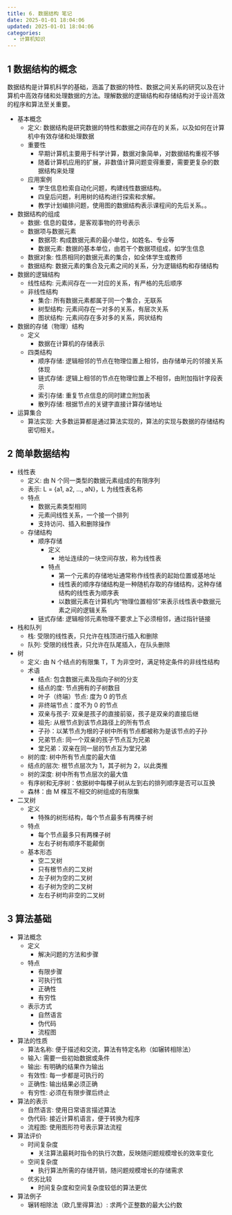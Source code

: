 ```yaml
---
title: 6. 数据结构 笔记
date: 2025-01-01 18:04:06
updated: 2025-01-01 18:04:06
categories:
  - 计算机知识
---
```


## 1 数据结构的概念

数据结构是计算机科学的基础，涵盖了数据的特性、数据之间关系的研究以及在计算机中高效存储和处理数据的方法。理解数据的逻辑结构和存储结构对于设计高效的程序和算法至关重要。

- 基本概念
    - 定义: 数据结构是研究数据的特性和数据之间存在的关系，以及如何在计算机中有效存储和处理数据
    - 重要性
        - 早期计算机主要用于科学计算，数据对象简单，对数据结构重视不够
        - 随着计算机应用的扩展，非数值计算问题变得重要，需要更复杂的数据结构来处理
    - 应用案例
        - 学生信息检索自动化问题，构建线性数据结构。
        - 四皇后问题，利用树的结构进行探索和求解。
        - 教学计划编排问题，使用图的数据结构表示课程间的先后关系。。<!-- more -->
- 数据结构的组成
    - 数据: 信息的载体，是客观事物的符号表示
    - 数据项与数据元素
        * 数据项: 构成数据元素的最小单位，如姓名、专业等
        * 数据元素: 数据的基本单位，由若干个数据项组成，如学生信息
    - 数据对象: 性质相同的数据元素的集合，如全体学生或教师
    - 数据结构: 数据元素的集合及元素之间的关系，分为逻辑结构和存储结构
- 数据的逻辑结构
    - 线性结构: 元素间存在一一对应的关系，有严格的先后顺序
    - 非线性结构
      - 集合: 所有数据元素都属于同一个集合，无联系
      - 树型结构: 元素间存在一对多的关系，有层次关系
      - 图状结构: 元素间存在多对多的关系，网状结构
- 数据的存储（物理）结构
    - 定义
        - 数据在计算机的存储表示
    - 四类结构
        - 顺序存储: 逻辑相邻的节点在物理位置上相邻，由存储单元的邻接关系体现
        - 链式存储: 逻辑上相邻的节点在物理位置上不相邻，由附加指针字段表示
        - 索引存储: 重复节点信息的同时建立附加表
        - 散列存储: 根据节点的关键字直接计算存储地址
- 运算集合
    - 算法实现: 大多数运算都是通过算法实现的，算法的实现与数据的存储结构密切相关。

## 2 简单数据结构

- 线性表
    - 定义: 由 N 个同一类型的数据元素组成的有限序列
    - 表示: L = {a1, a2, ..., aN}，L 为线性表名称
    - 特点
        - 数据元素类型相同
        - 元素间线性关系，一个接一个排列
        - 支持访问、插入和删除操作
    - 存储结构
        - 顺序存储
          * 定义
            * 地址连续的一块空间存放，称为线性表
          * 特点
            * 第一个元素的存储地址通常称作线性表的起始位置或基地址            
            * 线性表的顺序存储结构是一种随机存取的存储结构，这种存储结构的线性表为顺序表
            * 以数据元素在计算机内“物理位置相邻”来表示线性表中数据元素之间的逻辑关系
        - 链式存储: 逻辑相邻元素物理不要求上下必须相邻，通过指针链接
- 栈和队列
    - 栈: 受限的线性表，只允许在栈顶进行插入和删除
    - 队列: 受限的线性表，只允许在队尾插入，在队头删除
- 树
    - 定义: 由 N 个结点的有限集 T，T 为非空时，满足特定条件的非线性结构
    - 术语
        - 结点: 包含数据元素及指向子树的分支
        - 结点的度: 节点拥有的子树数目
        - 叶子（终端）节点: 度为 0 的节点
        - 非终端节点：度不为 0 的节点
        - 双亲与孩子: 双亲是孩子的直接前驱，孩子是双亲的直接后继
        - 祖先: 从根节点到该节点路径上的所有节点
        - 子孙：以某节点为根的子树中所有节点都被称为是该节点的子孙
        - 兄弟节点: 同一个双亲的孩子节点互为兄弟
        - 堂兄弟：双亲在同一层的节点互为堂兄弟
    - 树的度: 树中所有节点度的最大值
    - 结点的层次: 根节点层次为 1，其子树为 2，以此类推
    - 树的深度: 树中所有节点层次的最大值
    - 有序树和无序树：依据树中每棵子树从左到右的排列顺序是否可以互换
    - 森林：由 M 棵互不相交的树组成的有限集
- 二叉树
    - 定义
        - 特殊的树形结构，每个节点最多有两棵子树
    - 特点
        - 每个节点最多只有两棵子树
        - 左右子树有顺序不能颠倒
    - 基本形态
        - 空二叉树
        - 只有根节点的二叉树
        - 左子树为空的二叉树
        - 右子树为空的二叉树
        - 左右子树均非空的二叉树

## 3 算法基础

- 算法概念
    - 定义
        - 解决问题的方法和步骤
    - 特点
        - 有限步骤
        - 可执行性
        - 正确性
        - 有穷性
    - 表示方式
        - 自然语言
        - 伪代码
        - 流程图
- 算法的性质
    - 算法名称: 便于描述和交流，算法有特定名称（如辗转相除法）
    - 输入: 需要一些初始数据或条件
    - 输出: 有明确的结果作为输出
    - 有效性: 每一步都是可执行的
    - 正确性: 输出结果必须正确
    - 有穷性: 必须在有限步骤后终止
- 算法的表示
    - 自然语言: 使用日常语言描述算法
    - 伪代码: 接近计算机语言，便于转换为程序
    - 流程图: 使用图形符号表示算法流程
- 算法评价
    - 时间复杂度
        - 关注算法最耗时指令的执行次数，反映随问题规模增长的效率变化
    - 空间复杂度
        - 执行算法所需的存储开销，随问题规模增长的存储需求
    - 优劣比较
        - 时间复杂度和空间复杂度较低的算法更优
- 算法例子
    - 辗转相除法（欧几里得算法）: 求两个正整数的最大公约数
